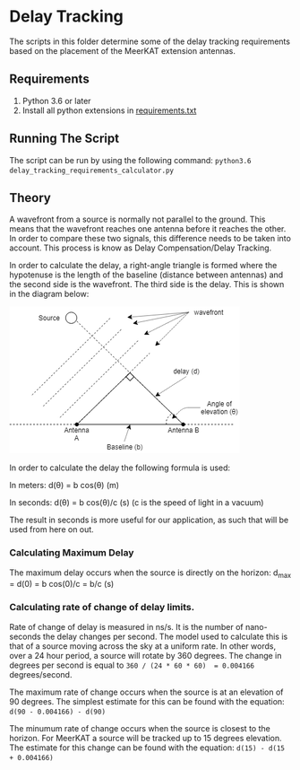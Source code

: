 # Delay Tracking

The scripts in this folder determine some of the delay tracking requirements based on the placement of the MeerKAT 
extension antennas.

## Requirements

1. Python 3.6 or later
2. Install all python extensions in [requirements.txt](requirements.txt)

## Running The Script

The script can be run by using the following command: `python3.6 delay_tracking_requirements_calculator.py`

## Theory

A wavefront from a source is normally not parallel to the ground. This means that the wavefront reaches one antenna
before it reaches the other. In order to compare these two signals, this difference needs to be taken into account.
This process is know as Delay Compensation/Delay Tracking.

In order to calculate the delay, a right-angle triangle is formed where the hypotenuse is the length of the baseline 
(distance between antennas) and the second side is the wavefront. The third side is the delay. This is shown in the
diagram below:

![Delay Tracking Diagram](diagram.png)

In order to calculate the delay the following formula is used:

In meters: d(&theta;) = b cos(&theta;) (m)

In seconds: d(&theta;) = b cos(&theta;)/c (s) (c is the speed of light in a vacuum)

The result in seconds is more useful for our application, as such that will be used from here on out.

### Calculating Maximum Delay

The maximum delay occurs when the source is directly on the horizon: d<sub>max</sub> = d(0) = b cos(0)/c = b/c  (s)

### Calculating rate of change of delay limits.

Rate of change of delay is measured in ns/s. It is the number of nano-seconds the delay changes per second. The model 
used to calculate this is that of a source moving across the sky at a uniform rate. In other words, over a 24 hour
period, a source will rotate by 360 degrees. The change in degrees per second is equal to 
`360 / (24 * 60 * 60)  = 0.004166` degrees/second.

The maximum rate of change occurs when the source is at an elevation of 90 degrees. The simplest estimate for this can
be found with the equation: `d(90 - 0.004166) - d(90)`

The minumum rate of change occurs when the source is closest to the horizon. For MeerKAT a source will be tracked up to
15 degrees elevation. The estimate for this change can be found with the equation: `d(15) - d(15 + 0.004166)`
